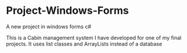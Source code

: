 # Project-Windows-Forms
A new project in windows forms c#

This is a Cabin management system I have developed for one of my final projects.
It uses list classes and ArrayLists instead of a database

